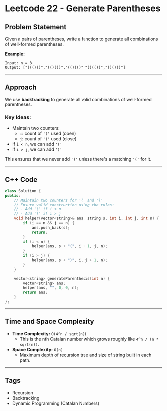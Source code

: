 # Leetcode 22 - Generate Parentheses

## Problem Statement

Given `n` pairs of parentheses, write a function to generate all combinations of well-formed parentheses.

**Example:**

```
Input: n = 3
Output: ["((()))","(()())","(())()","()(())","()()()"]
```

---

## Approach

We use **backtracking** to generate all valid combinations of well-formed parentheses.

### Key Ideas:

- Maintain two counters:
  - `i`: count of `'('` used (open)
  - `j`: count of `')'` used (close)
- If `i < n`, we can add `'('`
- If `i > j`, we can add `')'`

This ensures that we never add `')'` unless there's a matching `'('` for it.

---

## C++ Code

````cpp
class Solution {
public:
    // Maintain two counters for '(' and ')'
    // Ensure valid construction using the rules:
    // - Add '(' if i < n
    // - Add ')' if i > j
    void helper(vector<string>& ans, string s, int i, int j, int n) {
        if (i == n && j == n) {
            ans.push_back(s);
            return;
        }
        if (i < n) {
            helper(ans, s + "(", i + 1, j, n);
        }
        if (i > j) {
            helper(ans, s + ")", i, j + 1, n);
        }
    }

    vector<string> generateParenthesis(int n) {
        vector<string> ans;
        helper(ans, "", 0, 0, n);
        return ans;
    }
};
````

---

## Time and Space Complexity

- **Time Complexity:** `O(4^n / sqrt(n))`  
  - This is the nth Catalan number which grows roughly like `4^n / (n * sqrt(n))`.
- **Space Complexity:** `O(n)`
  - Maximum depth of recursion tree and size of string built in each path.

---

## Tags

- Recursion
- Backtracking
- Dynamic Programming (Catalan Numbers)
